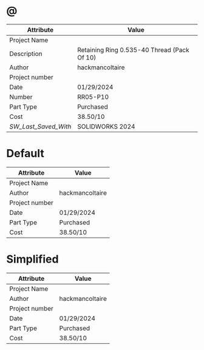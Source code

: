 # @
| Attribute | Value |
| ---  | ---     |
| Project Name |  |
| Description | Retaining Ring 0.535-40 Thread (Pack Of 10) |
| Author | hackmancoltaire |
| Project number |  |
| Date | 01/29/2024 |
| Number | RR05-P10 |
| Part Type | Purchased |
| Cost | 38.50/10 |
| _SW_Last_Saved_With_ | SOLIDWORKS 2024 |
# Default
| Attribute | Value |
| ---  | ---     |
| Project Name |  |
| Author | hackmancoltaire |
| Project number |  |
| Date | 01/29/2024 |
| Part Type | Purchased |
| Cost | 38.50/10 |
# Simplified
| Attribute | Value |
| ---  | ---     |
| Project Name |  |
| Author | hackmancoltaire |
| Project number |  |
| Date | 01/29/2024 |
| Part Type | Purchased |
| Cost | 38.50/10 |

